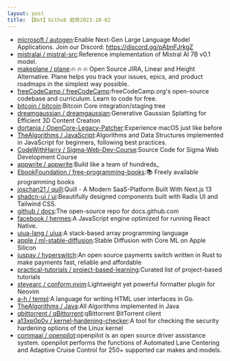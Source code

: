 ```yaml
---
layout: post
title: 【Bot】Github 趋势2023-10-02
---
```


* [microsoft / autogen](https://github.com/microsoft/autogen):Enable Next-Gen Large Language Model Applications. Join our Discord: https://discord.gg/pAbnFJrkgZ
* [mistralai / mistral-src](https://github.com/mistralai/mistral-src):Reference implementation of Mistral AI 7B v0.1 model.
* [makeplane / plane](https://github.com/makeplane/plane):🔥 🔥 🔥 Open Source JIRA, Linear and Height Alternative. Plane helps you track your issues, epics, and product roadmaps in the simplest way possible.
* [freeCodeCamp / freeCodeCamp](https://github.com/freeCodeCamp/freeCodeCamp):freeCodeCamp.org's open-source codebase and curriculum. Learn to code for free.
* [bitcoin / bitcoin](https://github.com/bitcoin/bitcoin):Bitcoin Core integration/staging tree
* [dreamgaussian / dreamgaussian](https://github.com/dreamgaussian/dreamgaussian):Generative Gaussian Splatting for Efficient 3D Content Creation
* [dortania / OpenCore-Legacy-Patcher](https://github.com/dortania/OpenCore-Legacy-Patcher):Experience macOS just like before
* [TheAlgorithms / JavaScript](https://github.com/TheAlgorithms/JavaScript):Algorithms and Data Structures implemented in JavaScript for beginners, following best practices.
* [CodeWithHarry / Sigma-Web-Dev-Course](https://github.com/CodeWithHarry/Sigma-Web-Dev-Course):Source Code for Sigma Web Development Course
* [appwrite / appwrite](https://github.com/appwrite/appwrite):Build like a team of hundreds_
* [EbookFoundation / free-programming-books](https://github.com/EbookFoundation/free-programming-books):📚 Freely available programming books
* [joschan21 / quill](https://github.com/joschan21/quill):Quill - A Modern SaaS-Platform Built With Next.js 13
* [shadcn-ui / ui](https://github.com/shadcn-ui/ui):Beautifully designed components built with Radix UI and Tailwind CSS.
* [github / docs](https://github.com/github/docs):The open-source repo for docs.github.com
* [facebook / hermes](https://github.com/facebook/hermes):A JavaScript engine optimized for running React Native.
* [uiua-lang / uiua](https://github.com/uiua-lang/uiua):A stack-based array programming language
* [apple / ml-stable-diffusion](https://github.com/apple/ml-stable-diffusion):Stable Diffusion with Core ML on Apple Silicon
* [juspay / hyperswitch](https://github.com/juspay/hyperswitch):An open source payments switch written in Rust to make payments fast, reliable and affordable
* [practical-tutorials / project-based-learning](https://github.com/practical-tutorials/project-based-learning):Curated list of project-based tutorials
* [stevearc / conform.nvim](https://github.com/stevearc/conform.nvim):Lightweight yet powerful formatter plugin for Neovim
* [a-h / templ](https://github.com/a-h/templ):A language for writing HTML user interfaces in Go.
* [TheAlgorithms / Java](https://github.com/TheAlgorithms/Java):All Algorithms implemented in Java
* [qbittorrent / qBittorrent](https://github.com/qbittorrent/qBittorrent):qBittorrent BitTorrent client
* [a13xp0p0v / kernel-hardening-checker](https://github.com/a13xp0p0v/kernel-hardening-checker):A tool for checking the security hardening options of the Linux kernel
* [commaai / openpilot](https://github.com/commaai/openpilot):openpilot is an open source driver assistance system. openpilot performs the functions of Automated Lane Centering and Adaptive Cruise Control for 250+ supported car makes and models.
